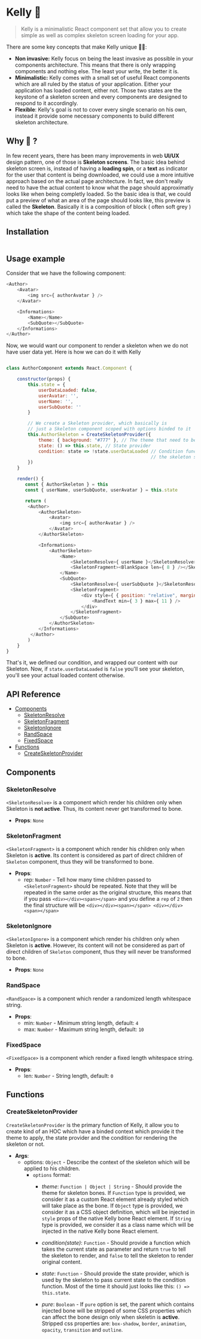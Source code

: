 # Kelly 🌊

> Kelly is a minimalistic React component set that allow you to create simple as well as complex skeleton screen loading for your app.

There are some key concepts that make Kelly unique 🙏🏻:

* **Non invasive:** Kelly focus on being the least invasive as possible in your components architecture. This means that there is only wrapping components and nothing else. The least your write, the better it is.
* **Minimalistic:** Kelly comes with a small set of useful React components which are all ruled by the status of your application. Either your application has loaded content, either not.
Those two states are the keystone of a skeleton screen and every components are designed to respond to it accordingly.
* **Flexible**: Kelly's goal is not to cover every single scenario on his own, instead it provide some necessary components to build different skeleton architecture.

## Why 🤔 ?
In few recent years, there has been many improvements in web **UI/UX** design pattern, one of those is **Skeleton screens**.
The basic idea behind skeleton screen is, instead of having a **loading spin**, or a **text** as indicator for the user that content is being downloaded, we could use a more intuitive approach based on the actual page architecture. In fact, we don't really need to have the actual content to know what the page should approximatly looks like when being completly loaded. So the basic idea is that, we could put a preview of what an area of the page should looks like, this preview is called the **Skeleton**. Basically it is a composition of block ( often soft grey ) which take the shape of the content being loaded.

## Installation
```
```

## Usage example
Consider that we have the following component:
```javascript
<Author>
    <Avatar>
        <img src={ authorAvatar } />
    </Avatar>

    <Informations>
        <Name></Name>
        <SubQuote></SubQuote>
    </Informations>
</Author>
```

Now, we would want our component to render a skeleton when we do not have user data yet.
Here is how we can do it with Kelly
```javascript

class AuthorComponent extends React.Component {

    constructor(props) {
        this.state = {
            userDataLoaded: false,
            userAvatar: '',
            userName: '',
            userSubQuote: ''
        }

        // We create a Skeleton provider, which basically is 
        // just a Skeleton component scoped with options binded to it
        this.AuthorSkeleton = CreateSkeletonProvider({
            theme: { background: "#777" }, // The theme that need to be applied to bones
            state: () => this.state, // State provider
            condition: state => !state.userDataLoaded // Condition function to define whether 
                                                      // the skeleton should be active or not
        })
    }

    render() {
       const { AuthorSkeleton } = this
       const { userName, userSubQuote, userAvatar } = this.state

       return (
        <Author>
            <AuthorSkeleton>
                <Avatar>
                    <img src={ authorAvatar } />
                </Avatar>
            </AuthorSkeleton>

            <Informations>
                <AuthorSkeleton>
                    <Name>
                        <SkeletonResolve>{ userName }</SkeletonResolve>
                        <SkeletonFragment><BlankSpace len={ 8 } /></SkeletonFragment>
                    </Name>
                    <SubQuote>
                        <SkeletonResolve>{ userSubQuote }</SkeletonResolve>
                        <SkeletonFragment>
                            <div style={ { position: "relative", margin: "3px" } }>
                                <RandText min={ 3 } max={ 11 } />
                            </div>
                        </SkeletonFragment>
                    </SubQuote>
                </AuthorSkeleton>
            </Informations>
         </Author>
        )
    }
}
```

That's it, we defined our condition, and wrapped our content with our Skeleton. Now, if `state.userDataLoaded` is `false` you'll see your skeleton, you'll see your actual loaded content otherwise.

## API Reference
* [Components](#components)
    * [SkeletonResolve](#skeletonresolve)
    * [SkeletonFragment](#skeletonfragment)
    * [SkeletonIgnore](#skeletonignore)
    * [RandSpace](#randspace)
    * [FixedSpace](#fixedspace)
* [Functions](#functions)
    * [CreateSkeletonProvider](#createskeletonprovider)
    
## Components

### SkeletonResolve
`<SkeletonResolve>` is a component which render his children only when Skeleton is **not active**. Thus, its content never get transformed to bone.
* **Props**: `None`

### SkeletonFragment
`<SkeletonFragment>` is a component which render his children only when Skeleton is **active**. Its content is considered as part of direct children of `Skeleton` component, thus they will be transformed to bone.
* **Props**:
    * rep: `Number` - Tell how many time children passed to `<SkeletonFragment>` should be repeated. Note that they will be repeated in the same order as the original structure, this means that if you pass `<div></div><span></span>` and you define a `rep` of `2` then the final structure will be `<div></div><span></span> <div></div><span></span>`
    
### SkeletonIgnore
`<SkeletonIgnore>` is a component which render his children only when Skeleton is **active**. However, its content will not be considered as part of direct children of `Skeleton` component, thus they will never be transformed to bone.
* **Props**: `None`

### RandSpace
`<RandSpace>` is a component which render a randomized length whitespace string.
* **Props**:
    * min: `Number` - Minimum string length, default: `4`
    * max: `Number` - Maximum string length, default: `10`
    
### FixedSpace
`<FixedSpace>` is a component which render a fixed length whitespace string.
* **Props**:
    * len: `Number` - String length, default: `0`
    
## Functions

### CreateSkeletonProvider
`CreateSkeletonProvider` is the primary function of Kelly, it allow you to create kind of an HOC which have a binded context which provide it the theme to apply, the state provider and the condition for rendering the skeleton or not.

* **Args**:
    * options: `Object` - Describe the context of the skeleton which will be applied to his children.
        * `options` format:
            * *theme*: `Function | Object | String` - Should provide the theme for skeleton bones. If `Function` type is provided, we consider it as a custom React element already styled which will take place as the bone. If `Object` type is provided, we consider it as a CSS object definition, which will be injected in `style` props of the native Kelly bone React element. If `String` type is provided, we consider it as a class name which will be injected in the native Kelly bone React element.
            
            * *condition(state)*: `Function` - Should provide a function which takes the current state as parameter and return `true` to tell the skeleton to render, and `false` to tell the skeleton to render original content.
            
            * *state*: `Function` - Should provide the state provider, which is used by the skeleton to pass current state to the condition function. Most of the time it should just looks like this: `() => this.state`.
            
            * *pure*: `Boolean` - If `pure` option is set, the parent which contains injected bone will be stripped of some CSS properties which can affect the bone design only when skeletin is **active**. Stripped css properties are: `box-shadow`, `border`, `animation`, `opacity`, `transition` and `outline`. 
